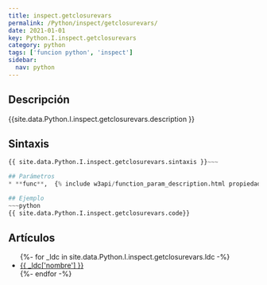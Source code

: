 ```yaml
---
title: inspect.getclosurevars
permalink: /Python/inspect/getclosurevars/
date: 2021-01-01
key: Python.I.inspect.getclosurevars
category: python
tags: ['funcion python', 'inspect']
sidebar: 
  nav: python
---
```


## Descripción
{{site.data.Python.I.inspect.getclosurevars.description }}

## Sintaxis
~~~python
{{ site.data.Python.I.inspect.getclosurevars.sintaxis }}~~~

## Parámetros
* **func**,  {% include w3api/function_param_description.html propiedad=site.data.Python.I.inspect.getclosurevars valor="func" %}

## Ejemplo
~~~python
{{ site.data.Python.I.inspect.getclosurevars.code}}
~~~

## Artículos
<ul>
{%- for _ldc in site.data.Python.I.inspect.getclosurevars.ldc -%}
   <li>
       <a href="{{_ldc['url'] }}">{{ _ldc['nombre'] }}</a>
   </li>
{%- endfor -%}
</ul>
